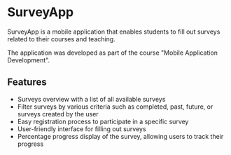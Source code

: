 # SurveyApp
SurveyApp is a mobile application that enables students to fill out surveys related to their courses and teaching.

The application was developed as part of the course "Mobile Application Development".

## Features
- Surveys overview with a list of all available surveys <br>
- Filter surveys by various criteria such as completed, past, future, or surveys created by the user <br>
- Easy registration process to participate in a specific survey <br>
- User-friendly interface for filling out surveys <br>
- Percentage progress display of the survey, allowing users to track their progress
 
